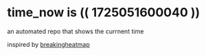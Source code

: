 # time_now is (( 1725051600040 ))

an automated repo that shows the currnent time

inspired by [breakingheatmap](https://github.com/breakingheatmap/breakingheatmap)